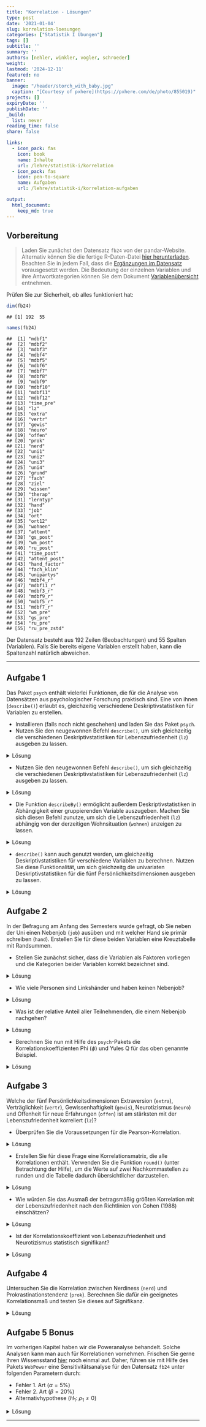 ```yaml
---
title: "Korrelation - Lösungen" 
type: post
date: '2021-01-04' 
slug: korrelation-loesungen 
categories: ["Statistik I Übungen"] 
tags: [] 
subtitle: ''
summary: '' 
authors: [nehler, winkler, vogler, schroeder] 
weight: 
lastmod: '2024-12-11'
featured: no
banner:
  image: "/header/storch_with_baby.jpg"
  caption: "[Courtesy of pxhere](https://pxhere.com/de/photo/855019)"
projects: []
expiryDate: ''
publishDate: ''
_build:
  list: never
reading_time: false
share: false

links:
  - icon_pack: fas
    icon: book
    name: Inhalte
    url: /lehre/statistik-i/korrelation
  - icon_pack: fas
    icon: pen-to-square
    name: Aufgaben
    url: /lehre/statistik-i/korrelation-aufgaben

output:
  html_document:
    keep_md: true
---
```




## Vorbereitung



> Laden Sie zunächst den Datensatz `fb24` von der pandar-Website. Alternativ können Sie die fertige R-Daten-Datei [<i class="fas fa-download"></i> hier herunterladen](/daten/fb24.rda). Beachten Sie in jedem Fall, dass die [Ergänzungen im Datensatz](/lehre/statistik-i/korrelation/#prep) vorausgesetzt werden. Die Bedeutung der einzelnen Variablen und ihre Antwortkategorien können Sie dem Dokument [Variablenübersicht](/lehre/statistik-i/variablen.pdf) entnehmen.

Prüfen Sie zur Sicherheit, ob alles funktioniert hat: 


```r
dim(fb24)
```

```
## [1] 192  55
```

```r
names(fb24)
```

```
##  [1] "mdbf1"      
##  [2] "mdbf2"      
##  [3] "mdbf3"      
##  [4] "mdbf4"      
##  [5] "mdbf5"      
##  [6] "mdbf6"      
##  [7] "mdbf7"      
##  [8] "mdbf8"      
##  [9] "mdbf9"      
## [10] "mdbf10"     
## [11] "mdbf11"     
## [12] "mdbf12"     
## [13] "time_pre"   
## [14] "lz"         
## [15] "extra"      
## [16] "vertr"      
## [17] "gewis"      
## [18] "neuro"      
## [19] "offen"      
## [20] "prok"       
## [21] "nerd"       
## [22] "uni1"       
## [23] "uni2"       
## [24] "uni3"       
## [25] "uni4"       
## [26] "grund"      
## [27] "fach"       
## [28] "ziel"       
## [29] "wissen"     
## [30] "therap"     
## [31] "lerntyp"    
## [32] "hand"       
## [33] "job"        
## [34] "ort"        
## [35] "ort12"      
## [36] "wohnen"     
## [37] "attent"     
## [38] "gs_post"    
## [39] "wm_post"    
## [40] "ru_post"    
## [41] "time_post"  
## [42] "attent_post"
## [43] "hand_factor"
## [44] "fach_klin"  
## [45] "unipartys"  
## [46] "mdbf4_r"    
## [47] "mdbf11_r"   
## [48] "mdbf3_r"    
## [49] "mdbf9_r"    
## [50] "mdbf5_r"    
## [51] "mdbf7_r"    
## [52] "wm_pre"     
## [53] "gs_pre"     
## [54] "ru_pre"     
## [55] "ru_pre_zstd"
```

Der Datensatz besteht aus 192 Zeilen (Beobachtungen) und 55 Spalten (Variablen). Falls Sie bereits eigene Variablen erstellt haben, kann die Spaltenzahl natürlich abweichen.


***

## Aufgabe 1

Das Paket `psych` enthält vielerlei Funktionen, die für die Analyse von Datensätzen aus psychologischer Forschung praktisch sind. Eine von ihnen (`describe()`) erlaubt es, gleichzeitig verschiedene Deskriptivstatistiken für Variablen zu erstellen.

  * Installieren (falls noch nicht geschehen) und laden Sie das Paket `psych`.
  * Nutzen Sie den neugewonnen Befehl `describe()`, um sich gleichzeitig die verschiedenen Deskriptivstatistiken für Lebenszufriedenheit (`lz`) ausgeben zu lassen.

<details>

<summary>Lösung</summary>


```r
# Paket installieren
install.packages('psych')
```


```r
# Paket laden
library(psych)
```

</details>

-   Nutzen Sie den neugewonnen Befehl `describe()`, um sich gleichzeitig die verschiedenen Deskriptivstatistiken für Lebenszufriedenheit (`lz`) ausgeben zu lassen.

<details>

<summary>Lösung</summary>


```r
describe(fb24$lz)
```

```
##    vars   n mean   sd median
## X1    1 191 4.92 1.15      5
##    trimmed  mad min max range
## X1    4.98 1.19   2   7     5
##     skew kurtosis   se
## X1 -0.43    -0.41 0.08
```

</details>

  * Die Funktion `describeBy()` ermöglicht außerdem Deskriptivstatistiken in Abhängigkeit einer gruppierenden Variable auszugeben. Machen Sie sich diesen Befehl zunutze, um sich die Lebenszufriedenheit (`lz`) abhängig von der derzeitigen Wohnsituation (`wohnen`) anzeigen zu lassen.

<details>

<summary>Lösung</summary>


```r
describeBy(fb24$lz, group = fb24$wohnen)
```

```
## 
##  Descriptive statistics by group 
## group: WG
##    vars  n mean   sd median
## X1    1 62 5.03 1.09      5
##    trimmed  mad min max range
## X1    5.06 1.19 2.4   7   4.6
##     skew kurtosis   se
## X1 -0.21    -0.55 0.14
## ---------------------- 
## group: bei Eltern
##    vars  n mean   sd median
## X1    1 60 5.06 1.14    5.3
##    trimmed  mad min max range
## X1    5.15 1.19   2   7     5
##     skew kurtosis   se
## X1 -0.67    -0.28 0.15
## ---------------------- 
## group: alleine
##    vars  n mean   sd median
## X1    1 45 4.48 1.27    4.6
##    trimmed  mad min max range
## X1    4.51 1.48   2 6.8   4.8
##     skew kurtosis   se
## X1 -0.17    -0.95 0.19
## ---------------------- 
## group: sonstiges
##    vars  n mean   sd median
## X1    1 22 5.14 0.95      5
##    trimmed  mad min max range
## X1    5.16 0.89 2.8 6.8     4
##     skew kurtosis  se
## X1 -0.23    -0.27 0.2
```

</details>

-   `describe()` kann auch genutzt werden, um gleichzeitig Deskriptivstatistiken für verschiedene Variablen zu berechnen. Nutzen Sie diese Funktionalität, um sich gleichzeitg die univariaten Deskriptivstatistiken für die fünf Persönlichkeitsdimensionen ausgeben zu lassen.

<details>

<summary>Lösung</summary>


```r
describe(fb24[,c("extra","vertr","gewis","neuro","offen")])
```

```
##       vars   n mean   sd
## extra    1 191 3.28 1.02
## vertr    2 191 3.48 0.82
## gewis    3 191 3.49 0.89
## neuro    4 191 3.41 0.95
## offen    5 191 3.81 0.98
##       median trimmed  mad min
## extra    3.5    3.31 1.48 1.0
## vertr    3.5    3.51 0.74 1.0
## gewis    3.5    3.50 0.74 1.5
## neuro    3.5    3.43 0.74 1.0
## offen    4.0    3.91 0.74 1.0
##       max range  skew
## extra   5   4.0 -0.28
## vertr   5   4.0 -0.38
## gewis   5   3.5 -0.13
## neuro   5   4.0 -0.25
## offen   5   4.0 -0.80
##       kurtosis   se
## extra    -0.79 0.07
## vertr     0.11 0.06
## gewis    -0.80 0.06
## neuro    -0.53 0.07
## offen    -0.07 0.07
```

</details>



## Aufgabe 2

In der Befragung am Anfang des Semesters wurde gefragt, ob Sie neben der Uni einen Nebenjob (`job`) ausüben und mit welcher Hand sie primär schreiben (`hand`). Erstellen Sie für diese beiden Variablen eine Kreuztabelle mit Randsummen.

  * Stellen Sie zunächst sicher, dass die Variablen als Faktoren vorliegen und die Kategorien beider Variablen korrekt bezeichnet sind. 
  
<details>

<summary>Lösung</summary>

Zunächst können wir überprüfen, ob die Variablen als Faktor vorliegen.


```r
#Labels
is.factor(fb24$job)
```

```
## [1] TRUE
```

```r
is.factor(fb24$hand)
```

```
## [1] FALSE
```

Wenn Sie die Datensatzvorbereitung aus dem Skript kopiert haben, sollte die Variable `job` bereits ein Faktor sein.
Die Variable `hand` jedoch nicht. Dies müssen wir ändern.


```r
fb24$hand <- factor(fb24$hand,
                    levels = c(1, 2),
                    labels = c("links", "rechts"))
```

Für den Fall, dass die Variable `job` noch nicht als Faktor im Datensatz vorliegt, kann folgender Code durchgeführt werden. Achten Sie aber drauf, dass dieser Befehl auf eine Variable nicht angewendet werden sollte, wenn diese bereits ein Faktor ist. Ansonsten kommt es zu dem Fehler, dass die Variable keine Informationen mehr enthält.


```r
fb24$job <- factor(fb24$job, levels = c(1, 2),
  labels = c('nein', 'ja'))
```

Die Variablen sehen dann folgendermaßen aus.


```r
str(fb24$job)
```

```
##  Factor w/ 2 levels "nein","ja": 2 1 2 1 1 1 1 1 2 2 ...
```

```r
str(fb24$hand)
```

```
##  Factor w/ 2 levels "links","rechts": 1 2 2 2 2 2 2 2 1 2 ...
```

</details>

-   Wie viele Personen sind Linkshänder und haben keinen Nebenjob?

<details>

<summary>Lösung</summary>


```r
# Kreuztabelle absolut
tab <- table(fb24$hand, fb24$job)
addmargins(tab)
```

```
##         
##          nein  ja Sum
##   links    13  10  23
##   rechts  108  56 164
##   Sum     121  66 187
```

13 Personen schreiben primär mit der linken Hand und haben keinen Nebenjob.

</details>

-   Was ist der relative Anteil aller Teilnehmenden, die einem Nebenjob nachgehen?

<details>

<summary>Lösung</summary>


```r
# Relative Häufigkeiten, mit Randsummen
addmargins(prop.table(tab))
```

```
##         
##                nein
##   links  0.06951872
##   rechts 0.57754011
##   Sum    0.64705882
##         
##                  ja
##   links  0.05347594
##   rechts 0.29946524
##   Sum    0.35294118
##         
##                 Sum
##   links  0.12299465
##   rechts 0.87700535
##   Sum    1.00000000
```

35.29% aller Teilnehmenden gehen einer Nebentätigkeit nach.

</details>

-   Berechnen Sie nun mit Hilfe des `psych`-Pakets die Korrelationskoeffizienten Phi ($\phi$) und Yules Q für das oben genannte Beispiel.

<details>

<summary>Lösung</summary>


```r
phi(tab, digits = 3)
```

```
## [1] -0.064
```

```r
Yule(tab) |> round(digits = 3) #da die Yule()-Funktion nicht direkt runden kann geben wir das Ergebnis an die round()-Funktion weiter
```

```
## [1] -0.195
```

Beide Koeffizienten sprechen für eine wenn überhaupt schwache Korrelation.

</details>


## Aufgabe 3

Welche der fünf Persönlichkeitsdimensionen Extraversion (`extra`), Verträglichkeit (`vertr`), Gewissenhaftigkeit (`gewis`), Neurotizismus (`neuro`) und Offenheit für neue Erfahrungen (`offen`) ist am stärksten mit der Lebenszufriedenheit korreliert (`lz`)?

  * Überprüfen Sie die Voraussetzungen für die Pearson-Korrelation.


<details>

<summary>Lösung</summary>

**Voraussetzungen Pearson-Korrelation:**

1.  Skalenniveau: intervallskalierte Daten $\rightarrow$ ok\
2.  Linearität: Zusammenhang muss linear sein $\rightarrow$ Grafische überprüfung (Scatterplot)


```r
# Scatterplot
plot(fb24$extra, fb24$lz, 
  xlim = c(0, 6), ylim = c(0, 7), pch = 19)
```

![](/lehre/statistik-i/korrelation-loesungen_files/figure-html/unnamed-chunk-15-1.png)<!-- -->

```r
plot(fb24$vertr, fb24$lz, 
  xlim = c(0, 6), ylim = c(0, 7), pch = 19)
```

![](/lehre/statistik-i/korrelation-loesungen_files/figure-html/unnamed-chunk-15-2.png)<!-- -->

```r
plot(fb24$gewis, fb24$lz, 
  xlim = c(0, 6), ylim = c(0, 7), pch = 19)
```

![](/lehre/statistik-i/korrelation-loesungen_files/figure-html/unnamed-chunk-15-3.png)<!-- -->

```r
plot(fb24$neuro, fb24$lz, 
  xlim = c(0, 6), ylim = c(0, 7), pch = 19)
```

![](/lehre/statistik-i/korrelation-loesungen_files/figure-html/unnamed-chunk-15-4.png)<!-- -->

```r
plot(fb24$offen, fb24$lz, 
  xlim = c(0, 6), ylim = c(0, 7), pch = 19)
```

![](/lehre/statistik-i/korrelation-loesungen_files/figure-html/unnamed-chunk-15-5.png)<!-- -->

Die fünf Scatterplots lassen allesamt auf einen linearen Zusammenhang zwischen den Variablen schließen.

3.  Normalverteilung $\rightarrow$ QQ-Plot, Histogramm oder Shapiro-Wilk-Test


```r
#QQ
qqnorm(fb24$extra)
qqline(fb24$extra)
```

![](/lehre/statistik-i/korrelation-loesungen_files/figure-html/unnamed-chunk-16-1.png)<!-- -->

```r
qqnorm(fb24$vertr)
qqline(fb24$vertr)
```

![](/lehre/statistik-i/korrelation-loesungen_files/figure-html/unnamed-chunk-16-2.png)<!-- -->

```r
qqnorm(fb24$gewis)
qqline(fb24$gewis)
```

![](/lehre/statistik-i/korrelation-loesungen_files/figure-html/unnamed-chunk-16-3.png)<!-- -->

```r
qqnorm(fb24$neuro)
qqline(fb24$neuro)
```

![](/lehre/statistik-i/korrelation-loesungen_files/figure-html/unnamed-chunk-16-4.png)<!-- -->

```r
qqnorm(fb24$offen)
qqline(fb24$offen)
```

![](/lehre/statistik-i/korrelation-loesungen_files/figure-html/unnamed-chunk-16-5.png)<!-- -->

```r
qqnorm(fb24$lz)
qqline(fb24$lz)
```

![](/lehre/statistik-i/korrelation-loesungen_files/figure-html/unnamed-chunk-16-6.png)<!-- -->

```r
#Histogramm
hist(fb24$extra, prob = TRUE, ylim = c(0, 1))
curve(dnorm(x, mean = mean(fb24$extra, na.rm = TRUE), sd = sd(fb24$extra, na.rm = TRUE)), col = "#00618F", add = TRUE)  
```

![](/lehre/statistik-i/korrelation-loesungen_files/figure-html/unnamed-chunk-16-7.png)<!-- -->

```r
hist(fb24$vertr, prob = TRUE, ylim = c(0, 1))
curve(dnorm(x, mean = mean(fb24$vertr, na.rm = TRUE), sd = sd(fb24$vertr, na.rm = TRUE)), col = "#00618F", add = TRUE)  
```

![](/lehre/statistik-i/korrelation-loesungen_files/figure-html/unnamed-chunk-16-8.png)<!-- -->

```r
hist(fb24$gewis, prob = TRUE, ylim = c(0, 1))
curve(dnorm(x, mean = mean(fb24$gewis, na.rm = TRUE), sd = sd(fb24$gewis, na.rm = TRUE)), col = "#00618F", add = TRUE)  
```

![](/lehre/statistik-i/korrelation-loesungen_files/figure-html/unnamed-chunk-16-9.png)<!-- -->

```r
hist(fb24$neuro, prob = TRUE, ylim = c(0, 1))
curve(dnorm(x, mean = mean(fb24$neuro, na.rm = TRUE), sd = sd(fb24$neuro, na.rm = TRUE)), col = "#00618F", add = TRUE)  
```

![](/lehre/statistik-i/korrelation-loesungen_files/figure-html/unnamed-chunk-16-10.png)<!-- -->

```r
hist(fb24$offen, prob = TRUE, ylim = c(0, 1))
curve(dnorm(x, mean = mean(fb24$offen, na.rm = TRUE), sd = sd(fb24$offen, na.rm = TRUE)), col = "#00618F", add = TRUE)  
```

![](/lehre/statistik-i/korrelation-loesungen_files/figure-html/unnamed-chunk-16-11.png)<!-- -->

```r
hist(fb24$lz, prob = TRUE, ylim = c(0, 1))
curve(dnorm(x, mean = mean(fb24$lz, na.rm = TRUE), sd = sd(fb24$lz, na.rm = TRUE)), col = "#00618F", add = TRUE)  
```

![](/lehre/statistik-i/korrelation-loesungen_files/figure-html/unnamed-chunk-16-12.png)<!-- -->

```r
#Shapiro
shapiro.test(fb24$extra)
```

```
## 
## 	Shapiro-Wilk normality
## 	test
## 
## data:  fb24$extra
## W = 0.9514, p-value =
## 4.187e-06
```

```r
shapiro.test(fb24$vertr)
```

```
## 
## 	Shapiro-Wilk normality
## 	test
## 
## data:  fb24$vertr
## W = 0.95457, p-value =
## 8.51e-06
```

```r
shapiro.test(fb24$gewis)
```

```
## 
## 	Shapiro-Wilk normality
## 	test
## 
## data:  fb24$gewis
## W = 0.95223, p-value =
## 5.029e-06
```

```r
shapiro.test(fb24$neuro)
```

```
## 
## 	Shapiro-Wilk normality
## 	test
## 
## data:  fb24$neuro
## W = 0.95921, p-value =
## 2.523e-05
```

```r
shapiro.test(fb24$offen)
```

```
## 
## 	Shapiro-Wilk normality
## 	test
## 
## data:  fb24$offen
## W = 0.90621, p-value =
## 1.225e-09
```

```r
shapiro.test(fb24$lz)
```

```
## 
## 	Shapiro-Wilk normality
## 	test
## 
## data:  fb24$lz
## W = 0.97398, p-value =
## 0.001257
```

$p < \alpha$ $\rightarrow$ H1: Normalverteilung kann für alle Variablen nicht angenommen werden. Somit ist diese Voraussetzung für alle Variablen verletzt. Daher sollten wir fortlaufend die Rangkorrelation nach Spearman nutzen.

</details>

-   Erstellen Sie für diese Frage eine Korrelationsmatrix, die alle Korrelationen enthält. Verwenden Sie die Funktion `round()` (unter Betrachtung der Hilfe), um die Werte auf zwei Nachkommastellen zu runden und die Tabelle dadurch übersichtlicher darzustellen.

<details>
<summary>Lösung</summary>


```r
# Korrelationstabelle erstellen und runden
cor_mat <- round(cor(fb24[,c('lz', 'extra', 'vertr', 'gewis', 'neuro', 'offen')],
                     use = 'pairwise',
                     method = 'spearman'),3)
cor_mat
```

```
##           lz  extra  vertr
## lz     1.000  0.408  0.168
## extra  0.408  1.000  0.147
## vertr  0.168  0.147  1.000
## gewis  0.270  0.067 -0.012
## neuro -0.412 -0.337 -0.099
## offen  0.080  0.047  0.086
##        gewis  neuro  offen
## lz     0.270 -0.412  0.080
## extra  0.067 -0.337  0.047
## vertr -0.012 -0.099  0.086
## gewis  1.000 -0.115 -0.083
## neuro -0.115  1.000  0.028
## offen -0.083  0.028  1.000
```


</details>

-   Wie würden Sie das Ausmaß der betragsmäßig größten Korrelation mit der Lebenszufriedenheit nach den Richtlinien von Cohen (1988) einschätzen?

<details>

<summary>Lösung</summary>

Die betragsmäßig größte Korrelation mit der Lebenszufriedenheit hat der Neurotizismus. Nach den Richtlinien ist dieser mit 0.27 einem negativen mittleren Effekt, der ungefähr 0.3 beträgt, zuzuordnen.

</details>

-   Ist der Korrelationskoeffizient von Lebenszufriedenheit und Neurotizismus statistisch signifikant?

<details>

<summary>Lösung</summary>


```r
cor.test(fb24$lz, fb24$neuro, 
         alternative = "two.sided", 
         method = "spearman",       
         use = "pairwise") 
```

```
## Warning in
## cor.test.default(fb24$lz,
## fb24$neuro, alternative =
## "two.sided", : Kann exakten
## p-Wert bei Bindungen nicht
## berechnen
```

```
## 
## 	Spearman's rank
## 	correlation rho
## 
## data:  fb24$lz and fb24$neuro
## S = 1640303, p-value =
## 3.038e-09
## alternative hypothesis: true rho is not equal to 0
## sample estimates:
##        rho 
## -0.4124959
```

$p < \alpha$ $\rightarrow$ H1. Die Korrelation ist mit einer Irrtumswahrscheinlichkeit von 5% signifikant von 0 verschieden.

</details>

## Aufgabe 4

Untersuchen Sie die Korrelation zwischen Nerdiness (`nerd`) und Prokrastinationstendenz (`prok`). Berechnen Sie dafür ein geeignetes Korrelationsmaß und testen Sie dieses auf Signifikanz.

<details>

<summary>Lösung</summary>

Um das geeignete Korrelationsmaß zu bestimmen überprüfen wir zunächst die Vorrausetzungen der Pearson-Korrelation:

1.  Skalenniveau: intervallskalierte Daten $\rightarrow$ ok\
2.  Linearität: Zusammenhang muss linear sein $\rightarrow$ Grafische überprüfung (Scatterplot)


```r
# Scatterplot
plot(fb24$nerd, fb24$prok, 
  xlim = c(0, 6), ylim = c(0, 7), pch = 19)
```

![](/lehre/statistik-i/korrelation-loesungen_files/figure-html/unnamed-chunk-19-1.png)<!-- -->

Es ist kein klarer linearer Zusammenhang zwischen `nerd` und `prok` zu erkennen.
Gleichzeitig ist keine andere Art des Zusammenhangs (polynomial, exponentiell etc.) offensichtlich. Daher gehen wir für diese Aufgabe, um im Rahmen des Erstsemester Statistik Praktikums zu bleiben, davon aus dass die Vorraussetzung der Linearität erfüllt ist.  

3.  Normalverteilung $\rightarrow$ QQ-Plot, Histogramm oder Shapiro-Wilk Test


```r
#Car-Paket laden
library(car)
```


```r
#QQ-Plot
qqPlot(fb24$nerd)
```

![](/lehre/statistik-i/korrelation-loesungen_files/figure-html/unnamed-chunk-21-1.png)<!-- -->

```
## [1] 148 192
```

```r
qqPlot(fb24$prok)
```

![](/lehre/statistik-i/korrelation-loesungen_files/figure-html/unnamed-chunk-21-2.png)<!-- -->

```
## [1] 109 169
```

```r
#Histogramm
hist(fb24$nerd, prob = TRUE, ylim = c(0, 1))
curve(dnorm(x, mean = mean(fb24$nerd, na.rm = TRUE), sd = sd(fb24$nerd, na.rm = TRUE)), col = "#00618F", add = TRUE)  
```

![](/lehre/statistik-i/korrelation-loesungen_files/figure-html/unnamed-chunk-21-3.png)<!-- -->

```r
hist(fb24$prok, prob = TRUE, ylim = c(0, 1))
curve(dnorm(x, mean = mean(fb24$prok, na.rm = TRUE), sd = sd(fb24$prok, na.rm = TRUE)), col = "#00618F", add = TRUE)
```

![](/lehre/statistik-i/korrelation-loesungen_files/figure-html/unnamed-chunk-21-4.png)<!-- -->

```r
#Shapiro-Wilk Test
shapiro.test(fb24$nerd) #signifikant
```

```
## 
## 	Shapiro-Wilk normality
## 	test
## 
## data:  fb24$nerd
## W = 0.98363, p-value =
## 0.02579
```

```r
shapiro.test(fb24$prok) #signifikant
```

```
## 
## 	Shapiro-Wilk normality
## 	test
## 
## data:  fb24$prok
## W = 0.97531, p-value =
## 0.001926
```

Auf Basis der zwei graphischen und dem inferenzstatistischen Verfahren kommen wir zum Schluss das beide Variablen nicht normalverteilt vorliegen.

Somit kommen wir zum Schluss das die Spearman-Rangkorrelation hier das richtige Korrelationsmaß ist.



```r
cor.test(fb24$nerd, fb24$prok,
                        alternative = "two.sided",
                        method = "spearman",
                        use = "pairwise")
```

```
## Warning in
## cor.test.default(fb24$nerd,
## fb24$prok, alternative =
## "two.sided", : Kann exakten
## p-Wert bei Bindungen nicht
## berechnen
```

```
## 
## 	Spearman's rank
## 	correlation rho
## 
## data:  fb24$nerd and fb24$prok
## S = 1118997, p-value =
## 0.7724
## alternative hypothesis: true rho is not equal to 0
## sample estimates:
##        rho 
## 0.02111588
```


```
## Warning in
## cor.test.default(fb24$nerd,
## fb24$prok, alternative =
## "two.sided", : Kann exakten
## p-Wert bei Bindungen nicht
## berechnen
```

Die Spearman-Rangkorrelation (p = 0.7724483) ist nicht signifikant von 0 verschieden. 

</details>

## Aufgabe 5 Bonus

Im vorherigen Kapitel haben wir die Poweranalyse behandelt. Solche Analysen kann man auch für Korrelationen vornehmen. Frischen Sie gerne Ihren Wissensstand [hier](/lehre/statistik-i/simulation-poweranalyse/) noch einmal auf.
Daher, führen sie mit Hilfe des Pakets `WebPower` eine Sensitivitätsanalyse für den Datensatz `fb24` unter folgenden Parametern durch:

  * Fehler 1. Art ($\alpha = 5\%$)
  * Fehler 2. Art ($\beta = 20\%$)
  * Alternativhypothese ($H_1$: $\rho_1 \neq 0$)
  
<details>

<summary>Lösung</summary>

Bei einer Sensitivitätsanalyse interessiert uns wie stark ein Effekt sein muss damit wir ihn gegeben der Stichprobengröße (n) und $\alpha$-Fehlerniveau mit einer Wahrscheinlichkeit (Power = 1 - $\beta$) finden.
Einfach gesagt, gesucht ist die aufdeckbare Effektstärke.
Außerdem sind Korrelationen ihre eigenen Effektgrößen, daher müssen wir nicht noch etwa Cohens d berechnen.


```r
library(WebPower)
```


```r
wp.correlation(n = nrow(fb24),            
               r = NULL,                  #gesucht
               power = 0.8,               #Power = 1 - Beta
               alternative = "two.sided") #leitet sich aus der H1 ab
```

```
## Power for correlation
## 
##       n         r alpha power
##     192 0.2005028  0.05   0.8
## 
## URL: http://psychstat.org/correlation
```



Gegeben es gibt eine von null verschiedene (signifikante) Pearson-Korrelation muss diese mindestens 0.201 groß sein, damit wir diese mit einer Power von 80%, auf einem $\alpha$-Fehlerniveau von 5% in unserem Datensatz, mit n = 192 finden könnten.

</details>


***
